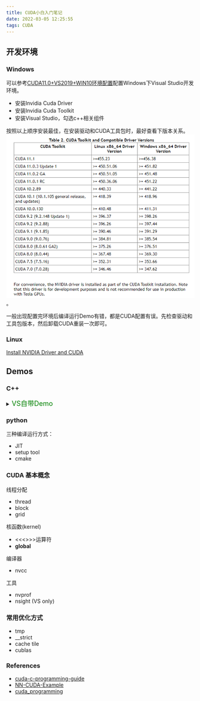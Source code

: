 ```yaml
---
title: CUDA小白入门笔记
date: 2022-03-05 12:25:55
tags: CUDA
---
```


## 开发环境
### Windows
可以参考[CUDA11.0+VS2019+WIN10环境配置](https://www.bilibili.com/read/cv7335974)配置Windows下Visual Studio开发环境。
- 安装Invidia Cuda Driver
- 安装Invidia Cuda Toolkit
- 安装Visual Studio，勾选c++相关组件

按照以上顺序安装最佳，在安装驱动和CUDA工具包时，最好查看下版本关系。
![driver_toolkit_compatibility](https://raw.githubusercontent.com/AllentDan/ImageBase/main/cuda/driver_toolkit_compatibility.png)。

一般出现配置完环境后编译运行Demo有错，都是CUDA配置有误。先检查驱动和工具包版本，然后卸载CUDA重装一次即可。
### Linux
[Install NVIDIA Driver and CUDA](https://gist.github.com/wangruohui/df039f0dc434d6486f5d4d098aa52d07)
## Demos
### C++
<details> 
<summary><font size="4" color="green">VS自带Demo</font></summary> 
<pre><code class="language-cpp">
#include "cuda_runtime.h"
#include "device_launch_parameters.h"

#include <stdio.h>

cudaError_t addWithCuda(int *c, const int *a, const int *b, unsigned int size);

__global__ void addKernel(int *c, const int *a, const int *b)
{
    int i = threadIdx.x;
    c[i] = a[i] + b[i];
}

int main()
{
    const int arraySize = 5;
    const int a[arraySize] = { 1, 2, 3, 4, 5 };
    const int b[arraySize] = { 10, 20, 30, 40, 50 };
    int c[arraySize] = { 0 };

    // Add vectors in parallel.
    cudaError_t cudaStatus = addWithCuda(c, a, b, arraySize);
    if (cudaStatus != cudaSuccess) {
        fprintf(stderr, "addWithCuda failed!");
        return 1;
    }

    printf("{1,2,3,4,5} + {10,20,30,40,50} = {%d,%d,%d,%d,%d}\n",
        c[0], c[1], c[2], c[3], c[4]);

    // cudaDeviceReset must be called before exiting in order for profiling and
    // tracing tools such as Nsight and Visual Profiler to show complete traces.
    cudaStatus = cudaDeviceReset();
    if (cudaStatus != cudaSuccess) {
        fprintf(stderr, "cudaDeviceReset failed!");
        return 1;
    }

    return 0;
}

// Helper function for using CUDA to add vectors in parallel.
cudaError_t addWithCuda(int *c, const int *a, const int *b, unsigned int size)
{
    int *dev_a = 0;
    int *dev_b = 0;
    int *dev_c = 0;
    cudaError_t cudaStatus;

    // Choose which GPU to run on, change this on a multi-GPU system.
    cudaStatus = cudaSetDevice(0);
    if (cudaStatus != cudaSuccess) {
        fprintf(stderr, "cudaSetDevice failed!  Do you have a CUDA-capable GPU installed?");
        goto Error;
    }

    // Allocate GPU buffers for three vectors (two input, one output)    .
    cudaStatus = cudaMalloc((void**)&dev_c, size * sizeof(int));
    if (cudaStatus != cudaSuccess) {
        fprintf(stderr, "cudaMalloc failed!");
        goto Error;
    }

    cudaStatus = cudaMalloc((void**)&dev_a, size * sizeof(int));
    if (cudaStatus != cudaSuccess) {
        fprintf(stderr, "cudaMalloc failed!");
        goto Error;
    }

    cudaStatus = cudaMalloc((void**)&dev_b, size * sizeof(int));
    if (cudaStatus != cudaSuccess) {
        fprintf(stderr, "cudaMalloc failed!");
        goto Error;
    }

    // Copy input vectors from host memory to GPU buffers.
    cudaStatus = cudaMemcpy(dev_a, a, size * sizeof(int), cudaMemcpyHostToDevice);
    if (cudaStatus != cudaSuccess) {
        fprintf(stderr, "cudaMemcpy failed!");
        goto Error;
    }

    cudaStatus = cudaMemcpy(dev_b, b, size * sizeof(int), cudaMemcpyHostToDevice);
    if (cudaStatus != cudaSuccess) {
        fprintf(stderr, "cudaMemcpy failed!");
        goto Error;
    }

    // Launch a kernel on the GPU with one thread for each element.
    addKernel<<<1, size>>>(dev_c, dev_a, dev_b);

    // Check for any errors launching the kernel
    cudaStatus = cudaGetLastError();
    if (cudaStatus != cudaSuccess) {
        fprintf(stderr, "addKernel launch failed: %s\n", cudaGetErrorString(cudaStatus));
        goto Error;
    }
    
    // cudaDeviceSynchronize waits for the kernel to finish, and returns
    // any errors encountered during the launch.
    cudaStatus = cudaDeviceSynchronize();
    if (cudaStatus != cudaSuccess) {
        fprintf(stderr, "cudaDeviceSynchronize returned error code %d after launching addKernel!\n", cudaStatus);
        goto Error;
    }

    // Copy output vector from GPU buffer to host memory.
    cudaStatus = cudaMemcpy(c, dev_c, size * sizeof(int), cudaMemcpyDeviceToHost);
    if (cudaStatus != cudaSuccess) {
        fprintf(stderr, "cudaMemcpy failed!");
        goto Error;
    }

Error:
    cudaFree(dev_c);
    cudaFree(dev_a);
    cudaFree(dev_b);
    
    return cudaStatus;
}
</code>
</pre> </details>

### python
三种编译运行方式：
- JIT
- setup tool
- cmake

### CUDA 基本概念
线程分配
- thread
- block
- grid

核函数(kernel)
- <<<>>>运算符
- __global__

编译器
- nvcc

工具
- nvprof
- nsight (VS only)
### 常用优化方式
- tmp
- __strict
- cache tile
- cublas    


### References
- [cuda-c-programming-guide](https://docs.nvidia.com/cuda/cuda-c-programming-guide/index.html)
- [NN-CUDA-Example](git@github.com:godweiyang/NN-CUDA-Example.git)
- [cuda_programming](git@github.com:CoffeeBeforeArch/cuda_programming.git)
